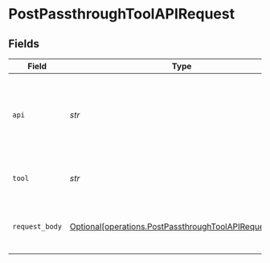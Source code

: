 # PostPassthroughToolAPIRequest


## Fields

| Field                                                                                                                                          | Type                                                                                                                                           | Required                                                                                                                                       | Description                                                                                                                                    | Example                                                                                                                                        |
| ---------------------------------------------------------------------------------------------------------------------------------------------- | ---------------------------------------------------------------------------------------------------------------------------------------------- | ---------------------------------------------------------------------------------------------------------------------------------------------- | ---------------------------------------------------------------------------------------------------------------------------------------------- | ---------------------------------------------------------------------------------------------------------------------------------------------- |
| `api`                                                                                                                                          | *str*                                                                                                                                          | :heavy_check_mark:                                                                                                                             | The ID of the passthrough API you want to call (some tools provide multiple). Check the endpoint description for a list of all available APIs. |                                                                                                                                                |
| `tool`                                                                                                                                         | *str*                                                                                                                                          | :heavy_check_mark:                                                                                                                             | The ID of the tool whose passthrough API you want to call (e.g., `personio`).                                                                  |                                                                                                                                                |
| `request_body`                                                                                                                                 | [Optional[operations.PostPassthroughToolAPIRequestBody]](../../models/operations/postpassthroughtoolapirequestbody.md)                         | :heavy_minus_sign:                                                                                                                             | POST /passthrough/:tool/:api request body                                                                                                      | {<br/>"method": "GET",<br/>"path": "/company/employees"<br/>}                                                                                  |